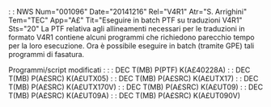  :  : NWS Num="001096" Date="20141216" Rel="V4R1" Atr="S. Arrighini" Tem="TEC" App="A£" Tit="Eseguire in batch PTF su traduzioni V4R1" Sts="20"
La PTF relativa agli allineamenti necessari per le traduzioni in formato V4R1 contiene alcuni programmi che richiedono parecchio tempo per la loro esecuzione.
Ora è possibile eseguire in batch (tramite GPE) tali programmi di fasatura.

Programmi/script modificati : 
 :  : DEC T(MB) P(PTF) K(A£40228A)
 :  : DEC T(MB) P(A£SRC) K(A£UTX05)
 :  : DEC T(MB) P(A£SRC) K(A£UTX17)
 :  : DEC T(MB) P(A£SRC) K(A£UTX170V)
 :  : DEC T(MB) P(A£SRC) K(A£UT09)
 :  : DEC T(MB) P(A£SRC) K(A£UT09A)
 :  : DEC T(MB) P(A£SRC) K(A£UT090V)
